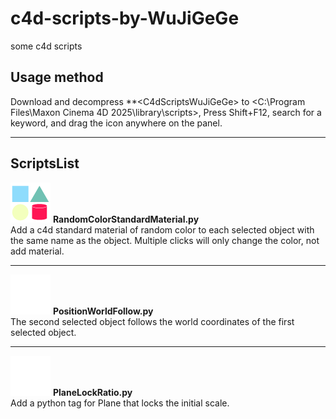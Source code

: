# c4d-scripts-by-WuJiGeGe
some c4d scripts



## Usage method <br>
Download and decompress **\<C4dScriptsWuJiGeGe>  to \<C:\Program Files\Maxon Cinema 4D 2025\library\scripts>, Press Shift+F12, search for a keyword, and drag the icon anywhere on the panel. <br>

---


## ScriptsList
<img src="https://github.com/wujigge/c4d-scripts-by-WuJiGeGe/blob/main/pngforgithub/RandomColorStandardMaterial.png" alt="PlaneLockRatio" width="64" height="64"> **RandomColorStandardMaterial.py** <br>
Add a c4d standard material of random color to each selected object with the same name as the object. Multiple clicks will only change the color, not add material.

---

<img src="https://github.com/wujigge/c4d-scripts-by-WuJiGeGe/blob/main/pngforgithub/PositionWorldCopy.png" alt="PlaneLockRatio" width="64" height="64"> **PositionWorldFollow.py** <br>
The second selected object follows the world coordinates of the first selected object.

---


<img src="https://github.com/wujigge/c4d-scripts-by-WuJiGeGe/blob/main/pngforgithub/PlaneLockRatio.png" alt="PlaneLockRatio" width="64" height="64"> **PlaneLockRatio.py** <br>
Add a python tag for Plane that locks the initial scale.
